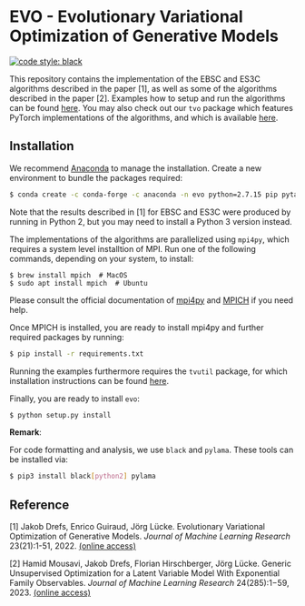 # EVO - Evolutionary Variational Optimization of Generative Models
[![code style: black](https://img.shields.io/badge/code%20style-black-000000.svg?style=flat-square)](https://github.com/ambv/black)

This repository contains the implementation of the EBSC and ES3C algorithms described in the paper [1], as well as some of the algorithms described in the paper [2]. Examples how to setup and run the algorithms can be found [here](/examples). You may also check out our `tvo` package which features PyTorch implementations of the algorithms, and which is available [here](https://github.com/tvlearn/tvo).



## Installation

We recommend [Anaconda](https://www.anaconda.com/) to manage the installation. Create a new environment to bundle the packages required:

```bash
$ conda create -c conda-forge -c anaconda -n evo python=2.7.15 pip pytables imageio
```

Note that the results described in [1] for EBSC and ES3C were produced by running in Python 2, but you may need to install a Python 3 version instead. 

The implementations of the algorithms are parallelized using `mpi4py`, which requires a system level installtion of MPI. Run one of the following commands, depending on your system, to install: 

```
$ brew install mpich  # MacOS
$ sudo apt install mpich  # Ubuntu
```

Please consult the official documentation of [mpi4py](https://mpi4py.readthedocs.io/en/stable/install.html) and [MPICH](https://www.mpich.org/documentation/guides/) if you need help.

Once MPICH is installed, you are ready to install mpi4py and further required packages by running:

```bash
$ pip install -r requirements.txt
```

Running the examples furthermore requires the `tvutil` package, for which installation instructions can be found [here](https://github.com/tvlearn/tvutil).

Finally, you are ready to install `evo`:

```bash
$ python setup.py install
```

__Remark__:

For code formatting and analysis, we use `black` and `pylama`. These tools can be installed via:

```bash
$ pip3 install black[python2] pylama
```


## Reference

[1] Jakob Drefs, Enrico Guiraud, Jörg Lücke. Evolutionary Variational Optimization of Generative Models. _Journal of Machine Learning Research_ 23(21):1-51, 2022. [(online access)](https://www.jmlr.org/papers/v23/20-233.html)

[2] Hamid Mousavi, Jakob Drefs, Florian Hirschberger, Jörg Lücke. Generic Unsupervised Optimization for a Latent Variable Model With Exponential Family Observables. _Journal of Machine Learning Research_ 24(285):1−59, 2023.
[(online access)](https://jmlr.org/papers/v24/22-0359.html)
